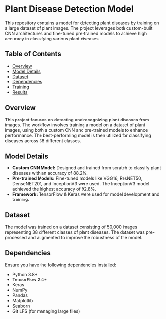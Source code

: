 # Plant Disease Detection Model

This repository contains a model for detecting plant diseases by training on a large dataset of plant images. The project leverages both custom-built CNN architectures and fine-tuned pre-trained models to achieve high accuracy in classifying various plant diseases.

## Table of Contents

- [Overview](#overview)
- [Model Details](#model-details)
- [Dataset](#dataset)
- [Dependencies](#dependencies)
- [Training](#training)
- [Results](#results)

## Overview

This project focuses on detecting and recognizing plant diseases from images. The workflow involves training a model on a dataset of plant images, using both a custom CNN and pre-trained models to enhance performance. The best-performing model is then utilized for classifying diseases across 38 different classes.

## Model Details

- **Custom CNN Model:** Designed and trained from scratch to classify plant diseases with an accuracy of 88.2%.
- **Pre-trained Models:** Fine-tuned models like VGG16, ResNET50, DenseNET201, and InceptionV3 were used. The InceptionV3 model achieved the highest accuracy of 92.8%.
- **Framework:** TensorFlow & Keras were used for model development and training.

## Dataset

The model was trained on a dataset consisting of 50,000 images representing 38 different classes of plant diseases. The dataset was pre-processed and augmented to improve the robustness of the model.

## Dependencies

Ensure you have the following dependencies installed:

- Python 3.8+
- TensorFlow 2.4+
- Keras
- NumPy
- Pandas
- Matplotlib
- Seaborn
- Git LFS (for managing large files)

